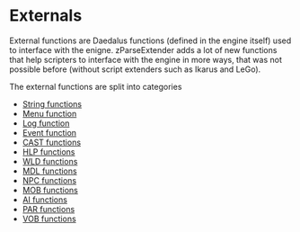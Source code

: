 # Externals
External functions are Daedalus functions (defined in the engine itself) used to interface with the enigne. zParseExtender adds a lot of new functions that help scripters to interface with the engine in more ways, that was not possible before (without script extenders such as Ikarus and LeGo).

The external functions are split into categories

 - [String functions](zPE_string.md)
 - [Menu function](zPE_menu.md)
 - [Log function](zPE_log.md)
 - [Event function](zPE_eventsandvars.md)
 - [CAST functions](zPE_CAST.md)
 - [HLP functions](zPE_HLP.md)
 - [WLD functions](zPE_WLD.md)
 - [MDL functions](zPE_MDL.md)
 - [NPC functions](zPE_NPC.md)
 - [MOB functions](zPE_MOB.md)
 - [AI functions](zPE_AI.md)
 - [PAR functions](zPE_PAR.md)
 - [VOB functions](zPE_VOB.md)
